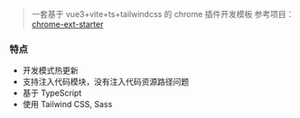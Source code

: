 > 一套基于 vue3+vite+ts+tailwindcss 的 chrome 插件开发模板
> 参考项目：[chrome-ext-starter](https://github.com/xiaoluoboding/chrome-ext-starter)

### 特点

- 开发模式热更新
- 支持注入代码模块，没有注入代码资源路径问题
- 基于 TypeScript
- 使用 Tailwind CSS, Sass
